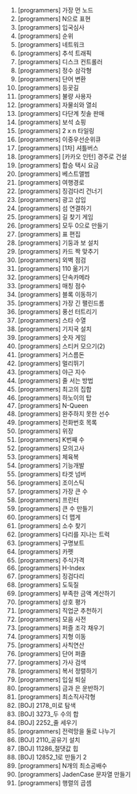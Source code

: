 1. [programmers] 가장 먼 노드
2. [programmers] N으로 표현
3. [programmers] 입국심사
4. [programmers] 순위
5. [programmers] 네트워크
6. [programmers] 추석 트래픽
7. [programmers] 디스크 컨트롤러
8. [programmers] 정수 삼각형
9. [programmers] 단어 변환
10. [programmers] 등굣길
11. [programmers] 불량 사용자
12. [programmers] 자물쇠와 열쇠
13. [programmers] 다단계 칫솔 판매
14. [programmers] 보석 쇼핑
15. [programmers] 2 x n 타일링
16. [programmers] 이중우선순위큐
17. [programmers] [1차] 셔틀버스
18. [programmers] [카카오 인턴] 경주로 건설
19. [programmers] 합승 택시 요금
20. [programmers] 베스트앨범
21. [programmers] 여행경로
22. [programmers] 징검다리 건너기
23. [programmers] 광고 삽입
24. [programmers] 섬 연결하기
25. [programmers] 길 찾기 게임
26. [programmers] 모두 0으로 만들기
27. [programmers] 표 편집
28. [programmers] 기둥과 보 설치
29. [programmers] 카드 짝 맞추기
30. [programmers] 외벽 점검
31. [programmers] 110 옮기기
32. [programmers] 단속카메라
33. [programmers] 매칭 점수
34. [programmers] 블록 이동하기
35. [programmers] 가장 긴 팰린드롬
36. [programmers] 풍선 터트리기
37. [programmers] 스타 수열
38. [programmers] 기지국 설치
39. [programmers] 숫자 게임
40. [programmers] 스티커 모으기(2)
41. [programmers] 거스름돈
42. [programmers] 멀리뛰기
43. [programmers] 야근 지수
44. [programmers] 줄 서는 방법
45. [programmers] 최고의 집합
46. [programmers] 하노이의 탑
47. [programmers] N-Queen
48. [programmers] 완주하지 못한 선수
49. [programmers] 전화번호 목록
50. [programmers] 위장
51. [programmers] K번째 수
52. [programmers] 모의고사
53. [programmers] 체육복
54. [programmers] 기능개발
55. [programmers] 타겟 넘버
56. [programmers] 조이스틱
57. [programmers] 가장 큰 수
58. [programmers] 프린터
59. [programmers] 큰 수 만들기
60. [programmers] 더 맵게
61. [programmers] 소수 찾기
62. [programmers] 다리를 지나는 트럭
63. [programmers] 구명보트
64. [programmers] 카펫
65. [programmers] 주식가격
66. [programmers] H-Index
67. [programmers] 징검다리
68. [programmers] 도둑질
69. [programmers] 부족한 금액 계산하기
70. [programmers] 상호 평가
71. [programmers] 직업군 추천하기
72. [programmers] 모음 사전
73. [programmers] 퍼즐 조각 채우기
74. [programmers] 지형 이동
75. [programmers] 사칙연산
76. [programmers] 단어 퍼즐
77. [programmers] 가사 검색
78. [programmers] 복서 정렬하기
79. [programmers] 입실 퇴실
80. [programmers] 금과 은 운반하기
81. [programmers] 최소직사각형
82. [BOJ] 2178_미로 탐색
83. [BOJ] 3273_두 수의 합
84. [BOJ] 2252_줄 세우기
85. [programmers] 전력망을 둘로 나누기
86. [BOJ] 2110_공유기 설치
87. [BOJ] 11286_절댓값 힙
88. [BOJ] 12852_1로 만들기 2
89. [programmers] N개의 최소공배수
90. [programmers] JadenCase 문자열 만들기
91. [programmers] 행렬의 곱셈